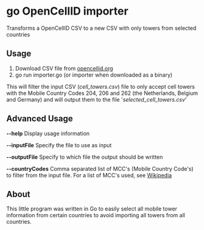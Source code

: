 # go OpenCellID importer
Transforms a OpenCellID CSV to a new CSV with only towers from selected countries

## Usage
1. Download CSV file from [opencellid.org](http://www.opencellid.org)
2. go run importer.go (or importer when downloaded as a binary)

This will filter the input CSV (_cell\_towers.csv_) file to only accept cell towers with the Mobile Country Codes 204, 206 and 262 (the Netherlands, Belgium and Germany) and will output them to the file '_selected\_cell\_towers.csv_'

## Advanced Usage
**--help** Display usage information

**--inputFile** Specify the file to use as input

**--outputFile** Specify to which file the output should be written

**--countryCodes** Comma separated list of MCC's (Mobile Country Code's) to filter from the input file. For a list of MCC's used, see [Wikipedia](http://en.wikipedia.org/wiki/Mobile_country_code)

## About
This little program was written in Go to easily select all mobile tower information from certain countries to avoid importing all towers from all countries.